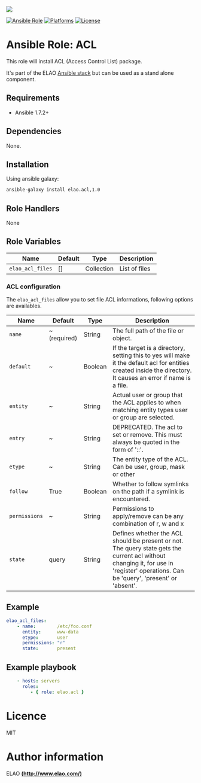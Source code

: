 <img src="http://www.elao.com/images/corpo/logo_red_small.png"/>

[![Ansible Role](https://img.shields.io/ansible/role/5548.svg?style=plastic)](https://galaxy.ansible.com/list#/roles/5548) [![Platforms](https://img.shields.io/badge/platforms-debian-lightgrey.svg?style=plastic)](#) [![License](http://img.shields.io/:license-mit-lightgrey.svg?style=plastic)](#)

# Ansible Role: ACL

This role will install ACL (Access Control List) package.

It's part of the ELAO <a href="http://www.manalas.com" target="_blank">Ansible stack</a> but can be used as a stand alone component.

## Requirements

- Ansible 1.7.2+

## Dependencies

None.

## Installation

Using ansible galaxy:

```bash
ansible-galaxy install elao.acl,1.0
```

## Role Handlers

None

## Role Variables

| Name                | Default | Type         | Description    |
| ------------------- | ------- | ------------ | -------------- |
| `elao_acl_files`    | []      | Collection   | List of files  |


### ACL configuration

The `elao_acl_files` allow you to set file ACL informations, following options are availables.

| Name          | Default      | Type    | Description                           |
| ------------- | ------------ | ------- | ------------------------------------- |
| `name`        | ~ (required) | String  | The full path of the file or object.  |
| `default`     | ~            | Boolean | If the target is a directory, setting this to yes will make it the default acl for entities created inside the directory. It causes an error if name is a file. |
| `entity`      | ~            | String  | Actual user or group that the ACL applies to when matching entity types user or group are selected. |
| `entry`       | ~            | String  | DEPRECATED. The acl to set or remove. This must always be quoted in the form of '<etype>:<qualifier>:<perms>'.|
| `etype`       | ~            | String  | The entity type of the ACL. Can be user, group, mask or other |
| `follow`      | True         | Boolean | Whether to follow symlinks on the path if a symlink is encountered. |
| `permissions` | ~            | String  | Permissions to apply/remove can be any combination of r, w and x |
| `state`       | query        | String  | Defines whether the ACL should be present or not. The query state gets the current acl without changing it, for use in 'register' operations. Can be 'query', 'present' or 'absent'. |

## Example

```yaml
elao_acl_files:
    - name:        /etc/foo.conf
      entity:      www-data
      etype:       user
      permissions: "r"
      state:       present
```

## Example playbook
```yaml
    - hosts: servers
      roles:
         - { role: elao.acl }
```
# Licence

MIT

# Author information

ELAO [**(http://www.elao.com/)**](http://www.elao.com)
